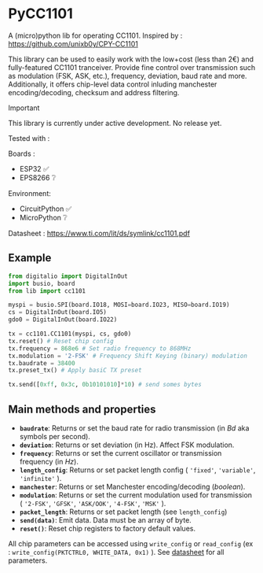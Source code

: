 # PyCC1101

A (micro)python lib for operating CC1101.
Inspired by : https://github.com/unixb0y/CPY-CC1101

This library can be used to easily work with the low+cost (less than 2€) and fully-featured CC1101 tranceiver.
Provide fine control over transmission such as modulation (FSK, ASK, etc.), frequency, deviation, baud rate and more.
Additionally, it offers chip-level data control inluding manchester encoding/decoding, checksum and address filtering.

> [!IMPORTANT]
> This library is currently under active development. No release yet.

Tested with : 

Boards :
- ESP32 ✅
- EPS8266 ❔

Environment:
- CircuitPython ✅
- MicroPython ❔

Datasheet : https://www.ti.com/lit/ds/symlink/cc1101.pdf

## Example

```python
from digitalio import DigitalInOut
import busio, board
from lib import cc1101

myspi = busio.SPI(board.IO18, MOSI=board.IO23, MISO=board.IO19)
cs = DigitalInOut(board.IO5)
gdo0 = DigitalInOut(board.IO22)

tx = cc1101.CC1101(myspi, cs, gdo0)
tx.reset() # Reset chip config
tx.frequency = 868e6 # Set radio frequency to 868MHz
tx.modulation = '2-FSK' # Frequency Shift Keying (binary) modulation
tx.baudrate = 38400
tx.preset_tx() # Apply basiC TX preset

tx.send([0xff, 0x3c, 0b10101010]*10) # send somes bytes
```

## Main methods and properties

- **`baudrate`**: Returns or set the baud rate for radio transmission (in _Bd_ aka symbols per second).
- **`deviation`**: Returns or set deviation (in Hz). Affect FSK modulation.
- **`frequency`**: Returns or set the current oscillator or transmission frequency (in _Hz_).
- **`length_config`**: Returns or set packet length config ( `'fixed'`, `'variable'`, `'infinite'` ).
- **`manchester`**: Returns or set Manchester encoding/decoding (_boolean_).
- **`modulation`**: Returns or set the current modulation used for transmission ( `'2-FSK'`, `'GFSK'`, `'ASK/OOK'`, `'4-FSK'`, `'MSK'` ).
- **`packet_length`**: Returns or set packet length (see `length_config`)
- **`send(data)`**: Emit data. Data must be an array of byte.
- **`reset()`**: Reset chip registers to factory default values.

All chip parameters can be accessed using `write_config` or `read_config` (ex : `write_config(PKTCTRL0, WHITE_DATA, 0x1)` ).
See [datasheet](https://www.ti.com/lit/ds/symlink/cc1101.pdf) for all parameters.
